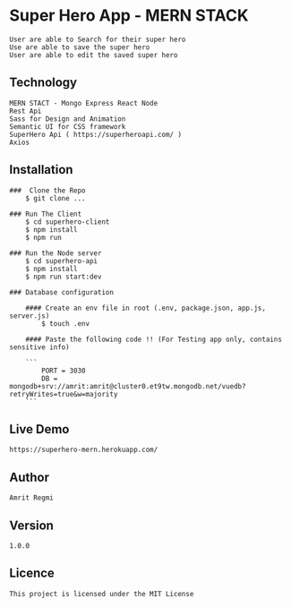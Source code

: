 # Super Hero App - MERN STACK

    User are able to Search for their super hero 
    Use are able to save the super hero 
    User are able to edit the saved super hero

## Technology

    MERN STACT - Mongo Express React Node
    Rest Api 
    Sass for Design and Animation
    Semantic UI for CSS framework
    SuperHero Api ( https://superheroapi.com/ )
    Axios


## Installation

    ###  Clone the Repo 
        $ git clone ...

    ### Run The Client 
        $ cd superhero-client
        $ npm install 
        $ npm run 

    ### Run the Node server
        $ cd superhero-api
        $ npm install
        $ npm run start:dev

    ### Database configuration 

        #### Create an env file in root (.env, package.json, app.js, server.js)
            $ touch .env 
        
        #### Paste the following code !! (For Testing app only, contains sensitive info)

        ```
            PORT = 3030
            DB = mongodb+srv://amrit:amrit@cluster0.et9tw.mongodb.net/vuedb?retryWrites=true&w=majority
        ```

## Live Demo 
    
    https://superhero-mern.herokuapp.com/ 


## Author 
    Amrit Regmi 

## Version 
    1.0.0

## Licence 
    This project is licensed under the MIT License